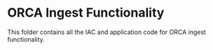 # ORCA Ingest Functionality

This folder contains all the IAC and application code for ORCA ingest functionality.
